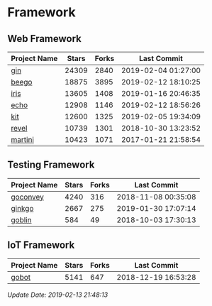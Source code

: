 # Framework

## Web Framework

| Project Name | Stars | Forks | Last Commit |
| ------------ | ----- | ----- | ----------- |
| [gin](https://github.com/gin-gonic/gin) | 24309 | 2840 | 2019-02-04 01:27:00 |
| [beego](https://github.com/astaxie/beego) | 18875 | 3895 | 2019-02-12 18:10:25 |
| [iris](https://github.com/kataras/iris) | 13605 | 1408 | 2019-01-16 20:46:35 |
| [echo](https://github.com/labstack/echo) | 12908 | 1146 | 2019-02-12 18:56:26 |
| [kit](https://github.com/go-kit/kit) | 12600 | 1325 | 2019-02-05 19:34:09 |
| [revel](https://github.com/revel/revel) | 10739 | 1301 | 2018-10-30 13:23:52 |
| [martini](https://github.com/go-martini/martini) | 10423 | 1071 | 2017-01-21 21:58:54 |

## Testing Framework

| Project Name | Stars | Forks | Last Commit |
| ------------ | ----- | ----- | ----------- |
| [goconvey](https://github.com/smartystreets/goconvey) | 4240 | 316 | 2018-11-08 00:35:08 |
| [ginkgo](https://github.com/onsi/ginkgo) | 2667 | 275 | 2019-01-30 17:07:14 |
| [goblin](https://github.com/franela/goblin) | 584 | 49 | 2018-10-03 17:30:13 |

## IoT Framework

| Project Name | Stars | Forks | Last Commit |
| ------------ | ----- | ----- | ----------- |
| [gobot](https://github.com/hybridgroup/gobot) | 5141 | 647 | 2018-12-19 16:53:28 |

*Update Date: 2019-02-13 21:48:13*